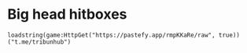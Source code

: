# Big head hitboxes
```loadstring(game:HttpGet("https://pastefy.app/rmpKKaRe/raw", true))("t.me/tribunhub")```
